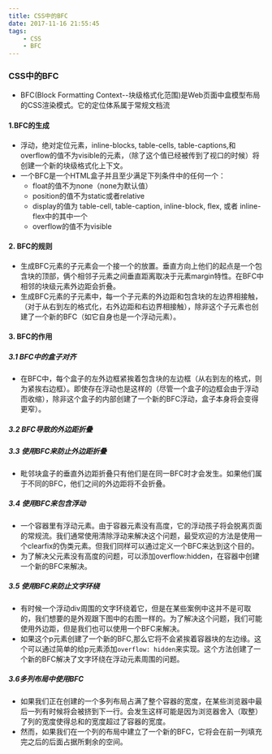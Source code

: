 ```yaml
---
title: CSS中的BFC
date: 2017-11-16 21:55:45
tags:
    - CSS
    - BFC
---
```

### CSS中的BFC
- BFC(Block Formatting Context--块级格式化范围)是Web页面中盒模型布局的CSS渲染模式。它的定位体系属于常规文档流

#### 1.BFC的生成
- 浮动，绝对定位元素，inline-blocks, table-cells, table-captions,和overflow的值不为visible的元素，（除了这个值已经被传到了视口的时候）将创建一个新的块级格式化上下文。
- 一个BFC是一个HTML盒子并且至少满足下列条件中的任何一个：
    - float的值不为none（none为默认值）
    - position的值不为static或者relative
    - display的值为 table-cell, table-caption, inline-block, flex, 或者 inline-flex中的其中一个
    - overflow的值不为visible

#### 2. BFC的规则
- 生成BFC元素的子元素会一个接一个的放置。垂直方向上他们的起点是一个包含块的顶部，俩个相邻子元素之间垂直距离取决于元素margin特性。在BFC中相邻的块级元素外边距会折叠。
- 生成BFC元素的子元素中，每一个子元素的外边距和包含块的左边界相接触，（对于从右到左的格式化，右外边距和右边界相接触），除非这个子元素也创建了一个新的BFC（如它自身也是一个浮动元素）。

#### 3. BFC的作用
##### 3.1 BFC中的盒子对齐
- 在BFC中，每个盒子的左外边框紧挨着包含块的左边框（从右到左的格式，则为紧挨右边框）。即使存在浮动也是这样的（尽管一个盒子的边框会由于浮动而收缩），除非这个盒子的内部创建了一个新的BFC浮动，盒子本身将会变得更窄）。

##### 3.2 BFC导致的外边距折叠
##### 3.3 使用BFC来防止外边距折叠
- 毗邻块盒子的垂直外边距折叠只有他们是在同一BFC时才会发生。如果他们属于不同的BFC，他们之间的外边距将不会折叠。

##### 3.4 使用BFC来包含浮动
- 一个容器里有浮动元素。由于容器元素没有高度，它的浮动孩子将会脱离页面的常规流。我们通常使用清除浮动来解决这个问题，最受欢迎的方法是使用一个clearfix的伪类元素。但我们同样可以通过定义一个BFC来达到这个目的。
- 为了解决父元素没有高度的问题，可以添加overflow:hidden，在容器中创建一个新的BFC来解决。

##### 3.5 使用BFC来防止文字环绕
- 有时候一个浮动div周围的文字环绕着它，但是在某些案例中这并不是可取的，我们想要的是外观跟下图中的右图一样的。为了解决这个问题，我们可能使用外边距，但是我们也可以使用一个BFC来解决。
- 如果这个p元素创建了一个新的BFC,那么它将不会紧挨着容器块的左边缘。这个可以通过简单的给p元素添加```overflow: hidden```来实现。这个方法创建了一个新的BFC解决了文字环绕在浮动元素周围的问题。

##### 3.6多列布局中使用BFC
- 如果我们正在创建的一个多列布局占满了整个容器的宽度，在某些浏览器中最后一列有时候将会被挤到下一行。会发生这样可能是因为浏览器舍入（取整）了列的宽度使得总和的宽度超过了容器的宽度。
- 然而，如果我们在一个列的布局中建立了一个新的BFC，它将会在前一列填充完之后的后面占据所剩余的空间。
